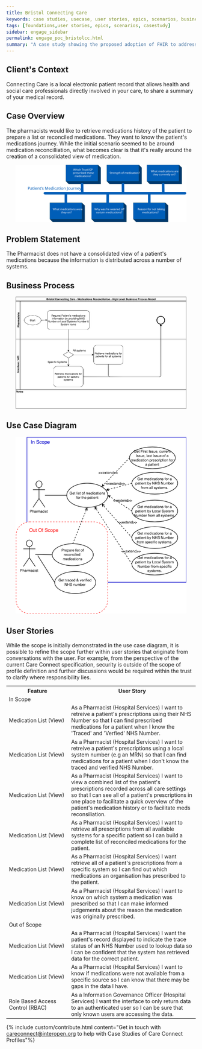 ```yaml
---
title: Bristol Connecting Care
keywords: case studies, usecase, user stories, epics, scenarios, business analaysis, technical architecture, context
tags: [foundations,user stories, epics, scenarios, casestudy]
sidebar: engage_sidebar
permalink: engage_poc_bristolcc.html
summary: "A case study showing the proposed adoption of FHIR to address needs of Bristol Connecting Care during medication reconcilliation."
---
```

<!--
{% include important.html content="Please write up your own Case Studies of Care Connect Profiles you have used in the wild. If possible please use the Care Connect Engagement Approach" %}
INTEROPen is working with health care providers and system vendors to prove the profiles defined within Care Connect. Please get in touch with INTEROPen to become help improve the community and fulfill the potential of Care Connect.
-->
## Client's Context ##

Connecting Care is a local electronic patient record that allows health and social care professionals directly involved in your care, to share a summary of your medical record.

## Case Overview ##

The pharmacists would like to retrieve medications history of the patient to prepare a list or reconciled medications. They want to know the patient's medications journey. While the initial scenario seemed to be around medication reconcilliation, what becomes clear is that it's really around the creation of a consolidated view of medication.

<p style="text-align:center;"><img src="images/engage/casestudies/bristolcc/BristolCC_POC_Case_Overview.svg" alt="The patient's medication journey demonstrating questions than are asked during medication reconciliation." style="width:90%"></p>

## Problem Statement ##

The Pharmacist does not have a consolidated view of a patient's medications because the information is distributed across a number of systems.

## Business Process ##

<p style="text-align:center;"><img src="images/engage/casestudies/bristolcc/BristolPharmacistsHighLevel.png" alt="High level business process diagram showing the requirement to display medication from either a specific system or all systems." style="width:90%"></p>

## Use Case Diagram ##

<p style="text-align:center;"><img src="images/engage/casestudies/bristolcc/BristolUseCaseDiagram.png" alt="Use Case Diagram showing the Pharamacists use cases being explored." style="width:90%"></p>

## User Stories ##

While the scope is initially demonstrated in the use case diagram, it is possible to refine the scope further within user stories that originate from conversations with the user. For example, from the perspective of the current Care Connect specification, security is outside of the scope of profile definition and further discussions would be required within the trust to clarify where responsibility lies.

<table style="width:100%;"><tr><th style="min-width:10em;">Feature</th><th>User Story</th></tr>
<tr><td span="2">In Scope</td></tr>
<tr><td style="vertical-align: middle;">Medication List (View)</td><td>As a Pharmacist (Hospital Services) I want to retreive a patient's prescriptions using their NHS Number so that I can find prescribed medications for a patient when I know the 'Traced' and 'Verfied' NHS Number.</td></tr>
<tr><td style="vertical-align: middle;">Medication List (View)</td><td>As a Pharmacist (Hospital Services) I want to retreive a patient's prescriptions using a local system number (e.g an MRN) so that I can find medications for a patient when I don't know the traced and verified NHS Number.</td></tr>
<tr><td style="vertical-align: middle;">Medication List (View)</td><td>As a Pharmacist (Hospital Services) I want to view a combined list of the patient's prescriptions recorded across all care settings so that I can see all of a patient's prescriptions in one place to facilitate a quick overview of the patient's medication history or to facilitate meds reconsiliation.</td></tr>
<tr><td style="vertical-align: middle;">Medication List (View)</td><td>As a Pharmacist (Hospital Services) I want to retrieve all prescriptions from all available systems for a specific patient so I can build a complete list of reconciled medications for the patient.</td></tr>
<tr><td style="vertical-align: middle;">Medication List (View)</td><td>As a Pharmacist (Hospital Services) I want retrieve all of a patient's prescriptions from a specific system so I can find out which medications an organisation has prescribed to the patient.</td></tr>
<tr><td style="vertical-align: middle;">Medication List (View)</td><td>As a Pharmacist (Hospital Services) I want to know on which system a medication was prescribed so that I can make informed judgements about the reason the medication was originally prescribed.</td></tr>
<tr><td span="2">Out of Scope</td></tr>
<tr><td style="vertical-align: middle;">Medication List (View)</td><td>As a Pharmacist (Hospital Services) I want the patient's record displayed to indicate the trace status of an NHS Number used to lookup data so I can be confident that the system has retrieved data for the correct patient.</td></tr>
<tr><td style="vertical-align: middle;">Medication List (View)</td><td>As a Pharmacist (Hospital Services) I want to know if medications were not available from a specific source so I can know that there may be gaps in the data I have.</td></tr>
<tr><td style="vertical-align: middle;">Role Based Access Control (RBAC)</td><td>As a Information Governance Officer (Hospital Services) I want the interface to only return data to an authenticated user so I can be sure that only known users are accessing the data.</td></tr>
</table>

{% include custom/contribute.html content="Get in touch with careconnect@interopen.org to help with Case Studies of Care Connect Profiles"%}

